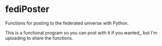 # fediPoster
Functions for posting to the federated universe with Python. 

This is a functional program so you can post with it if you wanted,, but I'm uploading to share the functions.
